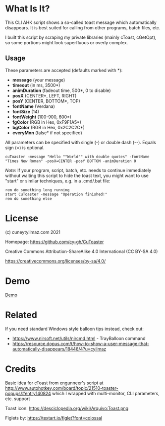 # What Is It?

This CLI AHK script shows a so-called toast message which automatically disappears.
It is best suited for calling from other programs, batch files, etc.

I built this script by scraping my private libraries (mainly cToast, cGetOpt),
so some portions might look superfluous or overly complex.

## Usage

These parameters are accepted (defaults marked with *):

* **message** (your message)
* **timeout** (in ms, 3500*)
* **animDuration** (fadeout time, 500*, 0 to disable)
* **posX** (CENTER*, LEFT, RIGHT)
* **posY** (CENTER, BOTTOM*, TOP)
* **fontName** (Verdana)
* **fontSize** (14)
* **fontWeight** (100-900, 600*)
* **fgColor** (RGB in Hex, 0xF9F1A5*)
* **bgColor** (RGB in Hex, 0x2C2C2C*)
* **everyMon** (false* if not specified)

All parameters can be specified with single (-) or double dash (--). Equals sign (=) is optional.

```batch
cuToaster -message "Hello ""World"" with double quotes" -fontName "Times New Roman" -posX=CENTER -posY BOTTOM -animDuration 0
```

*Note*: If your program, script, batch, etc. needs to continue immediately
without waiting this script to hide the toast text, you might want to use
"start" or similar techniques, e.g. in a .cmd/.bat file:

```batch
rem do something long running
start CuToaster -message "Operation finished!"
rem do something else
```

# License

(c) cuneytyilmaz.com 2021

Homepage: https://github.com/cy-gh/CuToaster

Creative Commons Attribution-ShareAlike 4.0 International (CC BY-SA 4.0)

https://creativecommons.org/licenses/by-sa/4.0/

# Demo

[Demo](https://user-images.githubusercontent.com/71272476/135727216-d2bbf11a-3367-4f90-b764-58b43893e5b4.mp4)

# Related

If you need standard Windows style balloon tips instead, check out:

* https://www.nirsoft.net/utils/nircmd.html - TrayBalloon command
* https://resource.dopus.com/t/how-to-show-a-user-message-that-automatically-disappears/18448/4?u=cyilmaz

# Credits

Basic idea for cToast from engunneer's script at http://www.autohotkey.com/board/topic/21510-toaster-popups/#entry140824
which I wrapped with multi-monitor, CLI parameters, etc. support

Toast icon: https://desciclopedia.org/wiki/Arquivo:Toast.png

Figlets by: https://textart.io/figlet?font=colossal
